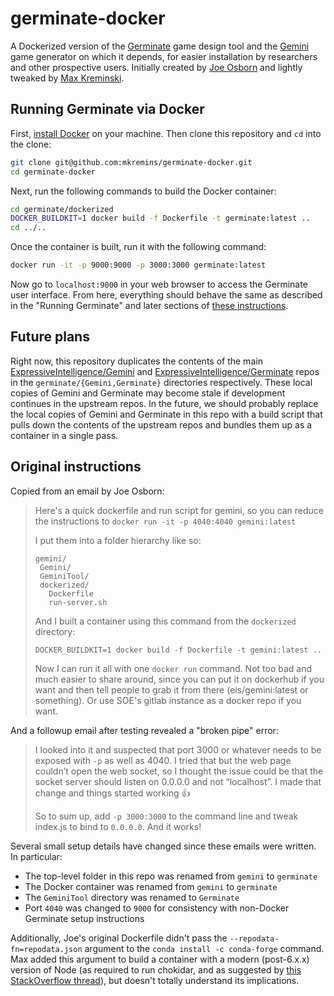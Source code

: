 # germinate-docker

A Dockerized version of the [Germinate](https://github.com/ExpressiveIntelligence/Germinate) game design tool and the [Gemini](https://github.com/ExpressiveIntelligence/Gemini) game generator on which it depends, for easier installation by researchers and other prospective users. Initially created by [Joe Osborn](https://research.pomona.edu/jcosborn) and lightly tweaked by [Max Kreminski](https://mkremins.github.io).

## Running Germinate via Docker

First, [install Docker](https://www.docker.com) on your machine. Then clone this repository and `cd` into the clone:

```sh
git clone git@github.com:mkremins/germinate-docker.git
cd germinate-docker
```

Next, run the following commands to build the Docker container:

```sh
cd germinate/dockerized
DOCKER_BUILDKIT=1 docker build -f Dockerfile -t germinate:latest ..
cd ../..
```

Once the container is built, run it with the following command:

```sh
docker run -it -p 9000:9000 -p 3000:3000 germinate:latest
```

Now go to `localhost:9000` in your web browser to access the Germinate user interface. From here, everything should behave the same as described in the "Running Germinate" and later sections of [these instructions](https://github.com/ExpressiveIntelligence/Germinate/releases/tag/aiide-20).

## Future plans

Right now, this repository duplicates the contents of the main [ExpressiveIntelligence/Gemini](https://github.com/ExpressiveIntelligence/Gemini) and [ExpressiveIntelligence/Germinate](https://github.com/ExpressiveIntelligence/Germinate) repos in the `germinate/{Gemini,Germinate}` directories respectively. These local copies of Gemini and Germinate may become stale if development continues in the upstream repos. In the future, we should probably replace the local copies of Gemini and Germinate in this repo with a build script that pulls down the contents of the upstream repos and bundles them up as a container in a single pass.

## Original instructions

Copied from an email by Joe Osborn:

> Here's a quick dockerfile and run script for gemini, so you can reduce the instructions to `docker run -it -p 4040:4040 gemini:latest`
>
> I put them into a folder hierarchy like so:
>
>```
>gemini/
>  Gemini/
>  GeminiTool/
>  dockerized/
>    Dockerfile
>    run-server.sh
>```
>
> And I built a container using this command from the `dockerized` directory:
>
>```
>DOCKER_BUILDKIT=1 docker build -f Dockerfile -t gemini:latest ..
>```
>
> Now I can run it all with one `docker run` command.  Not too bad and much easier to share around, since you can put it on dockerhub if you want and then tell people to grab it from there (eis/gemini:latest or something).  Or use SOE's gitlab instance as a docker repo if you want.

And a followup email after testing revealed a "broken pipe" error:

> I looked into it and suspected that port 3000 or whatever needs to be exposed with `-p` as well as 4040.  I tried that but the web page couldn’t open the web socket, so I thought the issue could be that the socket server should listen on 0.0.0.0 and not “localhost”.  I made that change and things started working 👍
>
> So to sum up, add `-p 3000:3000` to the command line and tweak index.js to bind to `0.0.0.0`. And it works!

Several small setup details have changed since these emails were written. In particular:

* The top-level folder in this repo was renamed from `gemini` to `germinate`
* The Docker container was renamed from `gemini` to `germinate`
* The `GeminiTool` directory was renamed to `Germinate`
* Port `4040` was changed to `9000` for consistency with non-Docker Germinate setup instructions

Additionally, Joe's original Dockerfile didn't pass the `--repodata-fn=repodata.json` argument to the `conda install -c conda-forge` command. Max added this argument to build a container with a modern (post-6.x.x) version of Node (as required to run chokidar, and as suggested by [this StackOverflow thread](https://stackoverflow.com/questions/62325068/cannot-install-latest-nodejs-using-conda-on-mac)), but doesn't totally understand its implications.
